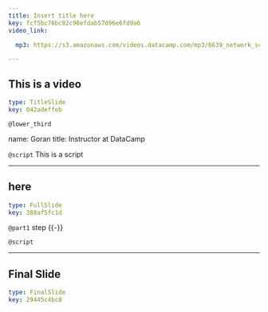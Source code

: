 ```yaml
---
title: Insert title here
key: fcf5bc76bc82c98efdab57d96e6fd9a6
video_link:

  mp3: https://s3.amazonaws.com/videos.datacamp.com/mp3/6639_network_science_a_tidy_approach/v2/6639_ch4_2.mp3

---
```

## This is a video

```yaml
type: TitleSlide
key: 042adeffeb
```





`@lower_third`

name: Goran
title: Instructor at DataCamp


`@script`
This is a script



---
## here

```yaml
type: FullSlide
key: 388af5fc1d
```

`@part1`
step {{-}}





`@script`




---
## Final Slide

```yaml
type: FinalSlide
key: 29445c4bc8
```








